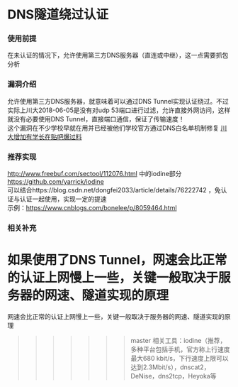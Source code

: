 # DNS隧道绕过认证

### 使用前提

在未认证的情况下，允许使用第三方DNS服务器（直连或中继），这一点需要抓包分析  

### 漏洞介绍

允许使用第三方DNS服务器，就意味着可以通过DNS Tunnel实现认证绕过。不过实际上川大2018-06-05是没有对udp 53端口进行过滤，允许直接外网访问，这样就没有必要使用DNS Tunnel，直接端口通信，保证了传输速度！  
这个漏洞在不少学校早就在用并已经被他们学校官方通过DNS白名单机制修复 [川大增加有学长在贴吧爆过料](http://tieba.baidu.com/p/4800997443)

### 推荐实现
http://www.freebuf.com/sectool/112076.html 中的iodine部分  
https://github.com/yarrick/iodine  
可以结合https://blog.csdn.net/dongfei2033/article/details/76222742 ，免认证与认证一起使用，实现一定的提速  
示例：https://www.cnblogs.com/bonelee/p/8059464.html  

### 相关补充
如果使用了DNS Tunnel，网速会比正常的认证上网慢上一些，关键一般取决于服务器的网速、隧道实现的原理  
=======
网速会比正常的认证上网慢上一些，关键一般取决于服务器的网速、隧道实现的原理  
>>>>>>> master
相关工具：iodine（推荐，多种平台包括手机，官方称上行速度最大680 kbit/s，下行速度上限可以达到2.3Mbit/s），dnscat2，DeNise，dns2tcp，Heyoka等  
